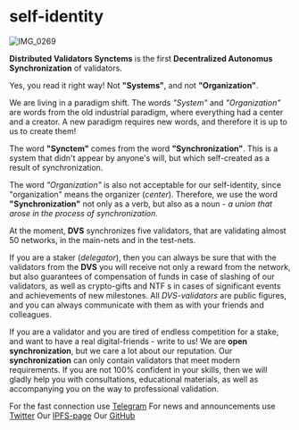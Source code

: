 # self-identity

![IMG_0269](https://user-images.githubusercontent.com/38581319/120726660-e7733800-c4d8-11eb-8058-e10d7bc9d011.JPG)

**Distributed Validators Synctems** is the first **Decentralized Autonomus Synchronization** of validators.

Yes, you read it right way! Not __"Systems"__, and not __"Organization"__.

We are living in a paradigm shift.
The words *"System"* and *"Organization"* are words from the old industrial paradigm, where everything had a center and a creator. A new paradigm requires new words, and therefore it is up to us to create them!

The word **"Synctem"** comes from the word **"Synchronization"**. 
This is a system that didn't appear by anyone's will, but which self-created as a result of synchronization.

The word *"Organization"* is also not acceptable for our self-identity, since "organization" means the organizer (*center*). Therefore, we use the word **"Synchronization"** not only as a verb, but also as a noun - *a union that arose in the process of synchronization*.

At the moment, **DVS** synchronizes five validators, that are validating almost 50 networks, in the main-nets and in the test-nets.

If you are a staker (*delegator*), then you can always be sure that with the validators from the **DVS** you will receive not only a reward from the network, but also guarantees of compensation of funds in case of slashing of our validators, as well as crypto-gifts and NTF s in cases of significant events and achievements of new milestones.
All *DVS-validators* are public figures, and you can always communicate with them as with your friends and colleagues.

If you are a validator and you are tired of endless competition for a stake, and want to have a real digital-friends - write to us!
We are **open synchronization**, but we care a lot about our reputation. Our **synchronization** can only contain validators that meet modern requirements.
If you are not 100% confident in your skills, then we will gladly help you with consultations, educational materials, as well as accompanying you on the way to professional validation.

For the fast connection use [Telegram](https://t.me/DVSynctems)
For news and announcements use [Twitter](https://twitter.com/synctems)
Our [IPFS-page](https://abbfe6z95qov3d40hf6j30g7auo7afhp.mypinata.cloud/ipfs/QmYCPa2Co5kD3yZ32bS5DVHFvSfypZ97rdk4jGy8nZGkPx/)
Our [GitHub](https://github.com/Distributed-Validators-Synctems)
